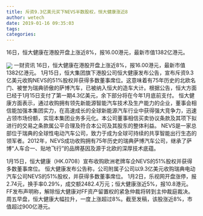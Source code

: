 ```yaml
---
title: 斥资9.3亿美元买下NEVS半数股权，恒大健康涨近8
author: wetech
date: 2019-01-16 09:35:03
tags: 
categories: 
---
```

16日，恒大健康在港股开盘上涨近8%，报16.00港元，最新市值1382亿港元。
<!-- more -->
<img align="center" border="0" src="https://imgcdn.yicai.com/uppics/images/2019/01/08beaad0a53579d88ba74631b2f7768e.jpg" />
一财资讯
16日，恒大健康在港股开盘上涨近8%，报16.00港元，最新市值1382亿港元。
1月15日，恒大集团旗下港股公司恒大健康发布公告，宣布斥资9.3亿美元收购NEVS的51%股权并获得多数董事席位。这意味着有75年历史的北欧名门、被誉为瑞典骄傲的萨博汽车，已被纳入恒大的造车大计。根据公告，恒大方面已经于1月15日支付了第一期4.3亿美元，余下部分将在今年1月底前支付。
恒大健康方面表示，通过收购拥有领先新能源智能汽车技术及生产能力的企业，董事会相信能加强本集团实力，在高速成长的全球新能源汽车行业中获得强大竞争力，迅速占领市场份额，实现本集团业务多元化。本公司董事相信买卖协议条款及其项下拟进行的交易之条款属公平合理及符合本公司及其股东的整体利益。
NEVS是一家总部位于瑞典的全球性电动汽车公司，致力于成为全球可持续的共享智能出行生态的领军者。2012年，NEVS成功收购拥有75年历史的瑞典萨博汽车公司，继承了萨博“人车合一、贴地飞行”的品牌基因及源于北欧的深厚技术底蕴。
 
 
1月15日，恒大健康（HK.0708）宣布收购欧洲老牌车企NEVS的51%股权并获得多数董事席位。
恒大健康发布公告称，公司附属子公司以9.3亿美元收购瑞典电动汽车公司NEVS的51%股权，并获得多数董事席位。
1月2日，乐视网开盘涨停，报2.74元，换手率0.29%，成交额2482.4万元；恒大健康涨近5%，报10.8港元。
FF发布声明称，解除恒大健康对FF资产留置权的紧急仲裁将转到主仲裁庭裁决。
周五早盘，恒大健康大幅拉升，一度上涨超过8%。截至发稿，该股涨近8%，市值超过900亿港元。
